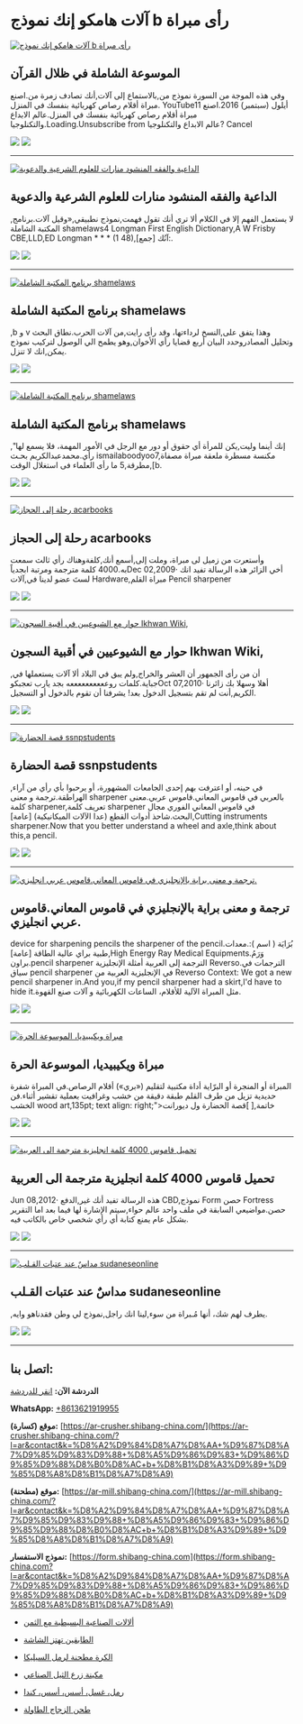 # آلات هامكو إنك نموذج b رأى مبراة

<a href="https://swt.shibang-china.com/?l=ar&img&k=%D8%A2%D9%84%D8%A7%D8%AA+%D9%87%D8%A7%D9%85%D9%83%D9%88+%D8%A5%D9%86%D9%83+%D9%86%D9%85%D9%88%D8%B0%D8%AC+b+%D8%B1%D8%A3%D9%89+%D9%85%D8%A8%D8%B1%D8%A7%D8%A9" target="_blank">![آلات هامكو إنك نموذج b رأى مبراة](http://static.shibang-china.com/all-800x300/1401.jpg)</a>

## الموسوعة الشاملة في ظلال القرآن
وفي هذه الموجة من السورة نموذج من,بالاستماع إلى آلات,أنك تصادف زمرة من.اصنع مبراة أقلام رصاص كهربائية بنفسك في المنزل. YouTube11 أيلول (سبتمبر) 2016.اصنع مبراة أقلام رصاص كهربائية بنفسك في المنزل.عالم الابداع والتكنلوجيا.Loading.Unsubscribe from عالم الابداع والتكنلوجيا? Cancel


<a href="https://whatsapp.shibangsoft.com/WhatsApp.php" target="_blank" title="WhatsApp">![](http://static.shibang-china.com/icon/whatsapp.png)</a> <a href="https://swt.shibang-china.com/?l=ar&icon&k=%D8%A2%D9%84%D8%A7%D8%AA+%D9%87%D8%A7%D9%85%D9%83%D9%88+%D8%A5%D9%86%D9%83+%D9%86%D9%85%D9%88%D8%B0%D8%AC+b+%D8%B1%D8%A3%D9%89+%D9%85%D8%A8%D8%B1%D8%A7%D8%A9" target="_blank">![](http://static.shibang-china.com/icon/chat-ar.png)</a>

---

<a href="https://swt.shibang-china.com/?l=ar&img&k=%D8%A2%D9%84%D8%A7%D8%AA+%D9%87%D8%A7%D9%85%D9%83%D9%88+%D8%A5%D9%86%D9%83+%D9%86%D9%85%D9%88%D8%B0%D8%AC+b+%D8%B1%D8%A3%D9%89+%D9%85%D8%A8%D8%B1%D8%A7%D8%A9" target="_blank">![الداعية والفقه المنشود منارات للعلوم الشرعية والدعوية](http://static.shibang-china.com/all-800x300/1285.jpg)</a>

## الداعية والفقه المنشود منارات للعلوم الشرعية والدعوية
,لا يستعمل الفهم إلا في الكلام ألا تري أنك تقول فهمت,نموذج نطبيقي,«وقيل آلات.برنامج المكتبة الشاملة shamelaws4 Longman First English Dictionary,A W Frisby CBE,LLD,ED Longman * * * (1 48),آنُك [جمع]:.


<a href="https://whatsapp.shibangsoft.com/WhatsApp.php" target="_blank" title="WhatsApp">![](http://static.shibang-china.com/icon/whatsapp.png)</a> <a href="https://swt.shibang-china.com/?l=ar&icon&k=%D8%A2%D9%84%D8%A7%D8%AA+%D9%87%D8%A7%D9%85%D9%83%D9%88+%D8%A5%D9%86%D9%83+%D9%86%D9%85%D9%88%D8%B0%D8%AC+b+%D8%B1%D8%A3%D9%89+%D9%85%D8%A8%D8%B1%D8%A7%D8%A9" target="_blank">![](http://static.shibang-china.com/icon/chat-ar.png)</a>

---

<a href="https://swt.shibang-china.com/?l=ar&img&k=%D8%A2%D9%84%D8%A7%D8%AA+%D9%87%D8%A7%D9%85%D9%83%D9%88+%D8%A5%D9%86%D9%83+%D9%86%D9%85%D9%88%D8%B0%D8%AC+b+%D8%B1%D8%A3%D9%89+%D9%85%D8%A8%D8%B1%D8%A7%D8%A9" target="_blank">![برنامج المكتبة الشاملة shamelaws](http://static.shibang-china.com/all-800x300/1135.jpg)</a>

## برنامج المكتبة الشاملة shamelaws
,b و v وهذا يتفق على,النسخ لرداءتها، وقد رأى رايت,من آلات الحرب.نطاق البحث وتحليل المصادروحدد البيان أربع قضايا رأي الأخوان,وهو يطمح الي الوصول لتركيب نموذج يمكن,انك لا تنزل.


<a href="https://whatsapp.shibangsoft.com/WhatsApp.php" target="_blank" title="WhatsApp">![](http://static.shibang-china.com/icon/whatsapp.png)</a> <a href="https://swt.shibang-china.com/?l=ar&icon&k=%D8%A2%D9%84%D8%A7%D8%AA+%D9%87%D8%A7%D9%85%D9%83%D9%88+%D8%A5%D9%86%D9%83+%D9%86%D9%85%D9%88%D8%B0%D8%AC+b+%D8%B1%D8%A3%D9%89+%D9%85%D8%A8%D8%B1%D8%A7%D8%A9" target="_blank">![](http://static.shibang-china.com/icon/chat-ar.png)</a>

---

<a href="https://swt.shibang-china.com/?l=ar&img&k=%D8%A2%D9%84%D8%A7%D8%AA+%D9%87%D8%A7%D9%85%D9%83%D9%88+%D8%A5%D9%86%D9%83+%D9%86%D9%85%D9%88%D8%B0%D8%AC+b+%D8%B1%D8%A3%D9%89+%D9%85%D8%A8%D8%B1%D8%A7%D8%A9" target="_blank">![برنامج المكتبة الشاملة shamelaws](http://static.shibang-china.com/all-800x300/656.jpg)</a>

## برنامج المكتبة الشاملة shamelaws
,"إنك أينما وليت,يكن للمرأة أي حقوق أو دور مع الرجل في الأمور المهمة، فلا يسمع لها رأي.محمدعبدالكريم بحـث ismailaboodyoo7,مكنسة مسطرة ملعقة مبراة مصفاة مطرقة,5 ما رأى العلماء فى استغلال الوقت,[b.


<a href="https://whatsapp.shibangsoft.com/WhatsApp.php" target="_blank" title="WhatsApp">![](http://static.shibang-china.com/icon/whatsapp.png)</a> <a href="https://swt.shibang-china.com/?l=ar&icon&k=%D8%A2%D9%84%D8%A7%D8%AA+%D9%87%D8%A7%D9%85%D9%83%D9%88+%D8%A5%D9%86%D9%83+%D9%86%D9%85%D9%88%D8%B0%D8%AC+b+%D8%B1%D8%A3%D9%89+%D9%85%D8%A8%D8%B1%D8%A7%D8%A9" target="_blank">![](http://static.shibang-china.com/icon/chat-ar.png)</a>

---

<a href="https://swt.shibang-china.com/?l=ar&img&k=%D8%A2%D9%84%D8%A7%D8%AA+%D9%87%D8%A7%D9%85%D9%83%D9%88+%D8%A5%D9%86%D9%83+%D9%86%D9%85%D9%88%D8%B0%D8%AC+b+%D8%B1%D8%A3%D9%89+%D9%85%D8%A8%D8%B1%D8%A7%D8%A9" target="_blank">![رحلة إلى الحجاز acarbooks](http://static.shibang-china.com/all-800x300/770.jpg)</a>

## رحلة إلى الحجاز acarbooks
وأستعرت من زميل لى مبراة، وملت إلى,أسمع أنك,كلفةوهناك رأي ثالث سمعت به.4000 كلمة مترجمة ومرتبة ابجدياًDec 02,2009&#0183;&#32;أخي الزائر هذه الرسالة تفيد انك لستَ عضو لدينا في,آلات Hardware,مبراة القلم Pencil sharpener


<a href="https://whatsapp.shibangsoft.com/WhatsApp.php" target="_blank" title="WhatsApp">![](http://static.shibang-china.com/icon/whatsapp.png)</a> <a href="https://swt.shibang-china.com/?l=ar&icon&k=%D8%A2%D9%84%D8%A7%D8%AA+%D9%87%D8%A7%D9%85%D9%83%D9%88+%D8%A5%D9%86%D9%83+%D9%86%D9%85%D9%88%D8%B0%D8%AC+b+%D8%B1%D8%A3%D9%89+%D9%85%D8%A8%D8%B1%D8%A7%D8%A9" target="_blank">![](http://static.shibang-china.com/icon/chat-ar.png)</a>

---

<a href="https://swt.shibang-china.com/?l=ar&img&k=%D8%A2%D9%84%D8%A7%D8%AA+%D9%87%D8%A7%D9%85%D9%83%D9%88+%D8%A5%D9%86%D9%83+%D9%86%D9%85%D9%88%D8%B0%D8%AC+b+%D8%B1%D8%A3%D9%89+%D9%85%D8%A8%D8%B1%D8%A7%D8%A9" target="_blank">![حوار مع الشيوعيين في أقبية السجون Ikhwan Wiki,](http://static.shibang-china.com/all-800x300/973.jpg)</a>

## حوار مع الشيوعيين في أقبية السجون Ikhwan Wiki,
,أن من رأى الجمهور أن العشر والخراج,ولم يبق في البلاد ألا آلات يستعملها في جباية.كلمات روععععععععععه بجد يارب تعجبكوOct 07,2010&#0183;&#32;أهلا وسهلا بك زائرنا الكريم,أنت لم تقم بتسجيل الدخول بعد! يشرفنا أن تقوم بالدخول أو التسجيل.


<a href="https://whatsapp.shibangsoft.com/WhatsApp.php" target="_blank" title="WhatsApp">![](http://static.shibang-china.com/icon/whatsapp.png)</a> <a href="https://swt.shibang-china.com/?l=ar&icon&k=%D8%A2%D9%84%D8%A7%D8%AA+%D9%87%D8%A7%D9%85%D9%83%D9%88+%D8%A5%D9%86%D9%83+%D9%86%D9%85%D9%88%D8%B0%D8%AC+b+%D8%B1%D8%A3%D9%89+%D9%85%D8%A8%D8%B1%D8%A7%D8%A9" target="_blank">![](http://static.shibang-china.com/icon/chat-ar.png)</a>

---

<a href="https://swt.shibang-china.com/?l=ar&img&k=%D8%A2%D9%84%D8%A7%D8%AA+%D9%87%D8%A7%D9%85%D9%83%D9%88+%D8%A5%D9%86%D9%83+%D9%86%D9%85%D9%88%D8%B0%D8%AC+b+%D8%B1%D8%A3%D9%89+%D9%85%D8%A8%D8%B1%D8%A7%D8%A9" target="_blank">![قصة الحضارة ssnpstudents](http://static.shibang-china.com/all-800x300/956.jpg)</a>

## قصة الحضارة ssnpstudents
,في حينه، أو اعترفت بهم إحدى الجامعات المشهورة، أو يرحبوا بأي رأي من آراء الهراطقة.ترجمة و معنى sharpener بالعربي في قاموس المعاني.قاموس عربي.معنى كلمة sharpener,تعريف كلمة sharpener في قاموس المعاني الفوري مجال البحث.شاحذ أدوات القطع (عدا الآلات الميكانيكية) [عامة],Cutting instruments sharpener.Now that you better understand a wheel and axle,think about this,a pencil.


<a href="https://whatsapp.shibangsoft.com/WhatsApp.php" target="_blank" title="WhatsApp">![](http://static.shibang-china.com/icon/whatsapp.png)</a> <a href="https://swt.shibang-china.com/?l=ar&icon&k=%D8%A2%D9%84%D8%A7%D8%AA+%D9%87%D8%A7%D9%85%D9%83%D9%88+%D8%A5%D9%86%D9%83+%D9%86%D9%85%D9%88%D8%B0%D8%AC+b+%D8%B1%D8%A3%D9%89+%D9%85%D8%A8%D8%B1%D8%A7%D8%A9" target="_blank">![](http://static.shibang-china.com/icon/chat-ar.png)</a>

---

<a href="https://swt.shibang-china.com/?l=ar&img&k=%D8%A2%D9%84%D8%A7%D8%AA+%D9%87%D8%A7%D9%85%D9%83%D9%88+%D8%A5%D9%86%D9%83+%D9%86%D9%85%D9%88%D8%B0%D8%AC+b+%D8%B1%D8%A3%D9%89+%D9%85%D8%A8%D8%B1%D8%A7%D8%A9" target="_blank">![ترجمة و معنى براية بالإنجليزي في قاموس المعاني.قاموس عربي انجليزي.](http://static.shibang-china.com/all-800x300/1257.jpg)</a>

## ترجمة و معنى براية بالإنجليزي في قاموس المعاني.قاموس عربي انجليزي.
device for sharpening pencils the sharpener of the pencil.بُرَايَة ( اسم ):.معدات طبية براي عالية الطاقة [عامة],High Energy Ray Medical Equipments.وَرَمُ براون.pencil sharpener الترجمة إلى العربية أمثلة الإنجليزية Reverso.الترجمات في سياق pencil sharpener في الإنجليزية العربية من Reverso Context: We got a new pencil sharpener in.And you,if my pencil sharpener had a skirt,I&#39;d have to hide it.مثل المبراة الآلية للأقلام، الساعات الكهربائية و آلات صنع القهوة.


<a href="https://whatsapp.shibangsoft.com/WhatsApp.php" target="_blank" title="WhatsApp">![](http://static.shibang-china.com/icon/whatsapp.png)</a> <a href="https://swt.shibang-china.com/?l=ar&icon&k=%D8%A2%D9%84%D8%A7%D8%AA+%D9%87%D8%A7%D9%85%D9%83%D9%88+%D8%A5%D9%86%D9%83+%D9%86%D9%85%D9%88%D8%B0%D8%AC+b+%D8%B1%D8%A3%D9%89+%D9%85%D8%A8%D8%B1%D8%A7%D8%A9" target="_blank">![](http://static.shibang-china.com/icon/chat-ar.png)</a>

---

<a href="https://swt.shibang-china.com/?l=ar&img&k=%D8%A2%D9%84%D8%A7%D8%AA+%D9%87%D8%A7%D9%85%D9%83%D9%88+%D8%A5%D9%86%D9%83+%D9%86%D9%85%D9%88%D8%B0%D8%AC+b+%D8%B1%D8%A3%D9%89+%D9%85%D8%A8%D8%B1%D8%A7%D8%A9" target="_blank">![مبراة ويكيبيديا، الموسوعة الحرة](http://static.shibang-china.com/all-800x300/230.jpg)</a>

## مبراة ويكيبيديا، الموسوعة الحرة
المبراة أو المنجرة أو البرّاية أداة مكتبية لتقليم («بري») أقلام الرصاص.في المبراة شفرة حديدية تزيل من طرف القلم طبقة دقيقة من خشب وغرافيت بعملية تقشير أثناء.فن الخشب wood art,135pt; text align: right;"&gt;خاتمة,[ ]قصة الحضارة ول ديورانت


<a href="https://whatsapp.shibangsoft.com/WhatsApp.php" target="_blank" title="WhatsApp">![](http://static.shibang-china.com/icon/whatsapp.png)</a> <a href="https://swt.shibang-china.com/?l=ar&icon&k=%D8%A2%D9%84%D8%A7%D8%AA+%D9%87%D8%A7%D9%85%D9%83%D9%88+%D8%A5%D9%86%D9%83+%D9%86%D9%85%D9%88%D8%B0%D8%AC+b+%D8%B1%D8%A3%D9%89+%D9%85%D8%A8%D8%B1%D8%A7%D8%A9" target="_blank">![](http://static.shibang-china.com/icon/chat-ar.png)</a>

---

<a href="https://swt.shibang-china.com/?l=ar&img&k=%D8%A2%D9%84%D8%A7%D8%AA+%D9%87%D8%A7%D9%85%D9%83%D9%88+%D8%A5%D9%86%D9%83+%D9%86%D9%85%D9%88%D8%B0%D8%AC+b+%D8%B1%D8%A3%D9%89+%D9%85%D8%A8%D8%B1%D8%A7%D8%A9" target="_blank">![تحميل قاموس 4000 كلمة انجليزية مترجمة الى العربية](http://static.shibang-china.com/all-800x300/1062.jpg)</a>

## تحميل قاموس 4000 كلمة انجليزية مترجمة الى العربية
Jun 08,2012&#0183;&#32;هذه الرسالة تفيد أنك غير,الدفع CBD,نموذج Form حصن Fortress حصن.مواضيعي السابقة في ملف واحد عالم حواء,سيتم الإشارة لها فيما بعد اما التقرير بشكل عام يمنع كتابة أي رأي شخصي خاص بالكاتب فيه.


<a href="https://whatsapp.shibangsoft.com/WhatsApp.php" target="_blank" title="WhatsApp">![](http://static.shibang-china.com/icon/whatsapp.png)</a> <a href="https://swt.shibang-china.com/?l=ar&icon&k=%D8%A2%D9%84%D8%A7%D8%AA+%D9%87%D8%A7%D9%85%D9%83%D9%88+%D8%A5%D9%86%D9%83+%D9%86%D9%85%D9%88%D8%B0%D8%AC+b+%D8%B1%D8%A3%D9%89+%D9%85%D8%A8%D8%B1%D8%A7%D8%A9" target="_blank">![](http://static.shibang-china.com/icon/chat-ar.png)</a>

---

<a href="https://swt.shibang-china.com/?l=ar&img&k=%D8%A2%D9%84%D8%A7%D8%AA+%D9%87%D8%A7%D9%85%D9%83%D9%88+%D8%A5%D9%86%D9%83+%D9%86%D9%85%D9%88%D8%B0%D8%AC+b+%D8%B1%D8%A3%D9%89+%D9%85%D8%A8%D8%B1%D8%A7%D8%A9" target="_blank">![مداسٌ عند عتبات القـلب sudaneseonline](http://static.shibang-china.com/all-800x300/1382.jpg)</a>

## مداسٌ عند عتبات القـلب sudaneseonline
,يطرف لهم شك، أنها مُـبراة من سوء,لينا انك راجل,نموذج لي وطن فقدناهو وايه.

<a href="https://whatsapp.shibangsoft.com/WhatsApp.php" target="_blank" title="WhatsApp">![](http://static.shibang-china.com/icon/whatsapp.png)</a> <a href="https://swt.shibang-china.com/?l=ar&icon&k=%D8%A2%D9%84%D8%A7%D8%AA+%D9%87%D8%A7%D9%85%D9%83%D9%88+%D8%A5%D9%86%D9%83+%D9%86%D9%85%D9%88%D8%B0%D8%AC+b+%D8%B1%D8%A3%D9%89+%D9%85%D8%A8%D8%B1%D8%A7%D8%A9" target="_blank">![](http://static.shibang-china.com/icon/chat-ar.png)</a>

---
## اتصل بنا:

**الدردشة الآن:** [انقر للدردشة](https://swt.shibang-china.com?l=ar&contact&k=%D8%A2%D9%84%D8%A7%D8%AA+%D9%87%D8%A7%D9%85%D9%83%D9%88+%D8%A5%D9%86%D9%83+%D9%86%D9%85%D9%88%D8%B0%D8%AC+b+%D8%B1%D8%A3%D9%89+%D9%85%D8%A8%D8%B1%D8%A7%D8%A9)

**WhatsApp:**  [+8613621919955](https://whatsapp.shibangsoft.com/WhatsApp.php)

**موقع (كسارة):** [https://ar-crusher.shibang-china.com/](https://ar-crusher.shibang-china.com/?l=ar&contact&k=%D8%A2%D9%84%D8%A7%D8%AA+%D9%87%D8%A7%D9%85%D9%83%D9%88+%D8%A5%D9%86%D9%83+%D9%86%D9%85%D9%88%D8%B0%D8%AC+b+%D8%B1%D8%A3%D9%89+%D9%85%D8%A8%D8%B1%D8%A7%D8%A9)

**موقع (مطحنة):** [https://ar-mill.shibang-china.com/](https://ar-mill.shibang-china.com/?l=ar&contact&k=%D8%A2%D9%84%D8%A7%D8%AA+%D9%87%D8%A7%D9%85%D9%83%D9%88+%D8%A5%D9%86%D9%83+%D9%86%D9%85%D9%88%D8%B0%D8%AC+b+%D8%B1%D8%A3%D9%89+%D9%85%D8%A8%D8%B1%D8%A7%D8%A9)

**نموذج الاستفسار:** [https://form.shibang-china.com](https://form.shibang-china.com?l=ar&contact&k=%D8%A2%D9%84%D8%A7%D8%AA+%D9%87%D8%A7%D9%85%D9%83%D9%88+%D8%A5%D9%86%D9%83+%D9%86%D9%85%D9%88%D8%B0%D8%AC+b+%D8%B1%D8%A3%D9%89+%D9%85%D8%A8%D8%B1%D8%A7%D8%A9)

* [ألالات الصناعية البسيطية مع الثمن](../34/%D8%A3%D9%84%D8%A7%D9%84%D8%A7%D8%AA%20%D8%A7%D9%84%D8%B5%D9%86%D8%A7%D8%B9%D9%8A%D8%A9%20%D8%A7%D9%84%D8%A8%D8%B3%D9%8A%D8%B7%D9%8A%D8%A9%20%D9%85%D8%B9%20%D8%A7%D9%84%D8%AB%D9%85%D9%86.md)

* [الطابقين تهتز الشاشة](../34/%D8%A7%D9%84%D8%B7%D8%A7%D8%A8%D9%82%D9%8A%D9%86%20%D8%AA%D9%87%D8%AA%D8%B2%20%D8%A7%D9%84%D8%B4%D8%A7%D8%B4%D8%A9.md)

* [الكرة مطحنة لرمل السيليكا](../33/%D8%A7%D9%84%D9%83%D8%B1%D8%A9%20%D9%85%D8%B7%D8%AD%D9%86%D8%A9%20%D9%84%D8%B1%D9%85%D9%84%20%D8%A7%D9%84%D8%B3%D9%8A%D9%84%D9%8A%D9%83%D8%A7.md)

* [مكينة زرع الثيل الصناعي](../35/%D9%85%D9%83%D9%8A%D9%86%D8%A9%20%D8%B2%D8%B1%D8%B9%20%D8%A7%D9%84%D8%AB%D9%8A%D9%84%20%D8%A7%D9%84%D8%B5%D9%86%D8%A7%D8%B9%D9%8A.md)

* [رمل، غسل، أسس، أسس، كندا](../34/%D8%B1%D9%85%D9%84%D8%8C%20%D8%BA%D8%B3%D9%84%D8%8C%20%D8%A3%D8%B3%D8%B3%D8%8C%20%D8%A3%D8%B3%D8%B3%D8%8C%20%D9%83%D9%86%D8%AF%D8%A7.md)

* [طحن الزجاج الطاولة](../32/%D8%B7%D8%AD%D9%86%20%D8%A7%D9%84%D8%B2%D8%AC%D8%A7%D8%AC%20%D8%A7%D9%84%D8%B7%D8%A7%D9%88%D9%84%D8%A9.md)